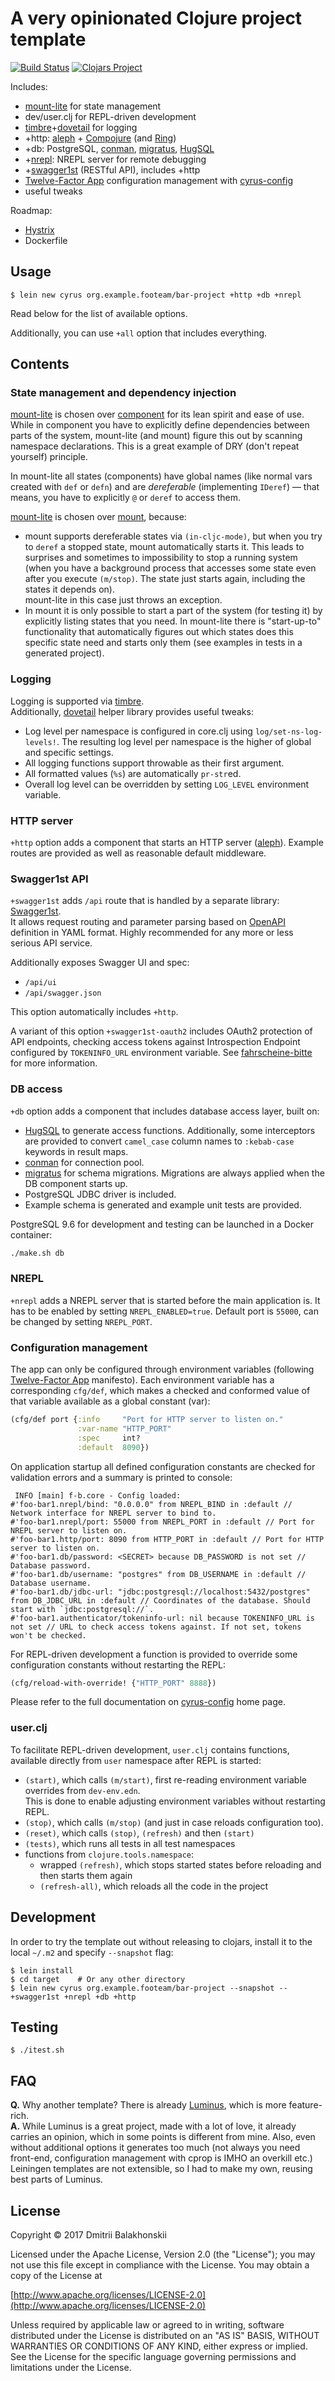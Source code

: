 # A very opinionated Clojure project template

[![Build Status](https://travis-ci.org/dryewo/cyrus.svg?branch=master)](https://travis-ci.org/dryewo/cyrus)
[![Clojars Project](https://img.shields.io/clojars/v/cyrus/lein-template.svg)](https://clojars.org/cyrus/lein-template)

Includes:

* [mount-lite] for state management
* dev/user.clj for REPL-driven development
* [timbre]+[dovetail] for logging
* +http: [aleph] + [Compojure] (and [Ring])
* +db: PostgreSQL, [conman], [migratus], [HugSQL]
* +[nrepl]: NREPL server for remote debugging
* +[swagger1st] (RESTful API), includes +http
* [Twelve-Factor App] configuration management with [cyrus-config]
* useful tweaks

Roadmap:

* [Hystrix]
* Dockerfile

## Usage

```
$ lein new cyrus org.example.footeam/bar-project +http +db +nrepl
```

Read below for the list of available options.

Additionally, you can use `+all` option that includes everything.

## Contents

### State management and dependency injection

[mount-lite] is chosen over [component] for its lean spirit and ease of use. While in component you have to explicitly
define dependencies between parts of the system, mount-lite (and mount) figure this out by scanning namespace declarations.
This is a great example of DRY (don't repeat yourself) principle.

In mount-lite all states (components) have global names (like normal vars created with `def` or `defn`) and
are *dereferable* (implementing `IDeref`) — that means, you have to explicitly `@` or `deref` to access them.

[mount-lite] is chosen over [mount], because:
* mount supports dereferable states via `(in-cljc-mode)`, but when you try to `deref` a stopped state, mount automatically starts it.
  This leads to surprises and sometimes to impossibility to stop a running system (when you have a background process that
  accesses some state even after you execute `(m/stop)`. The state just starts again, including the states it depends on).  
  mount-lite in this case just throws an exception.
* In mount it is only possible to start a part of the system (for testing it) by explicitly listing
  states that you need. In mount-lite there is "start-up-to" functionality that automatically figures out
  which states does this specific state need and starts only them (see examples in tests in a generated project).

### Logging

Logging is supported via [timbre].  
Additionally, [dovetail] helper library provides useful tweaks:
* Log level per namespace is configured in core.clj using `log/set-ns-log-levels!`. The resulting log level 
per namespace is the higher of global and specific settings.
* All logging functions support throwable as their first argument.
* All formatted values (`%s`) are automatically `pr-str`ed. 
* Overall log level can be overridden by setting `LOG_LEVEL` environment variable.

### HTTP server

`+http` option adds a component that starts an HTTP server ([aleph]).
Example routes are provided as well as reasonable default middleware.

### Swagger1st API

`+swagger1st` adds `/api` route that is handled by a separate library: [Swagger1st].  
It allows request routing and parameter parsing based on [OpenAPI] definition in YAML format.
Highly recommended for any more or less serious API service.

Additionally exposes Swagger UI and spec:
* `/api/ui`
* `/api/swagger.json` 

This option automatically includes `+http`.

A variant of this option `+swagger1st-oauth2` includes OAuth2 protection of API endpoints, checking
access tokens against Introspection Endpoint configured by `TOKENINFO_URL` environment variable.
See [fahrscheine-bitte] for more information.

### DB access

`+db` option adds a component that includes database access layer, built on:

* [HugSQL] to generate access functions. Additionally, some interceptors are provided
  to convert `camel_case` column names to `:kebab-case` keywords in result maps.
* [conman] for connection pool.
* [migratus] for schema migrations.
  Migrations are always applied when the DB component starts up.
* PostgreSQL JDBC driver is included.
* Example schema is generated and example unit tests are provided.

PostgreSQL 9.6 for development and testing can be launched in a Docker container:

```sh
./make.sh db
```

### NREPL

`+nrepl` adds a NREPL server that is started before the main application is. It has to be enabled
by setting `NREPL_ENABLED=true`. Default port is `55000`, can be changed by setting `NREPL_PORT`. 

### Configuration management

The app can only be configured through environment variables (following [Twelve-Factor App] manifesto).
Each environment variable has a corresponding `cfg/def`, which makes a checked and conformed value of that variable
available as a global constant (var):

```clj
(cfg/def port {:info     "Port for HTTP server to listen on."
               :var-name "HTTP_PORT"
               :spec     int?
               :default  8090})
```

On application startup all defined configuration constants are checked for validation errors and a summary is printed to console:

```
 INFO [main] f-b.core - Config loaded:
#'foo-bar1.nrepl/bind: "0.0.0.0" from NREPL_BIND in :default // Network interface for NREPL server to bind to.
#'foo-bar1.nrepl/port: 55000 from NREPL_PORT in :default // Port for NREPL server to listen on.
#'foo-bar1.http/port: 8090 from HTTP_PORT in :default // Port for HTTP server to listen on.
#'foo-bar1.db/password: <SECRET> because DB_PASSWORD is not set // Database password.
#'foo-bar1.db/username: "postgres" from DB_USERNAME in :default // Database username.
#'foo-bar1.db/jdbc-url: "jdbc:postgresql://localhost:5432/postgres" from DB_JDBC_URL in :default // Coordinates of the database. Should start with `jdbc:postgresql://`.
#'foo-bar1.authenticator/tokeninfo-url: nil because TOKENINFO_URL is not set // URL to check access tokens against. If not set, tokens won't be checked.
```

For REPL-driven development a function is provided to override some configuration constants without restarting the REPL:

```clj
(cfg/reload-with-override! {"HTTP_PORT" 8888})
```

Please refer to the full documentation on [cyrus-config] home page.

### user.clj

To facilitate REPL-driven development, `user.clj` contains functions, available directly from `user` namespace after REPL is started:

* `(start)`, which calls `(m/start)`, first re-reading environment variable overrides from `dev-env.edn`.  
  This is done to enable adjusting environment variables without restarting REPL.
* `(stop)`, which calls `(m/stop)`  (and just in case reloads configuration too).
* `(reset)`, which calls `(stop)`, `(refresh)` and then `(start)`
* `(tests)`, which runs all tests in all test namespaces
* functions from `clojure.tools.namespace`:
    * wrapped `(refresh)`, which stops started states before reloading and then starts them again
    * `(refresh-all)`, which reloads all the code in the project

## Development

In order to try the template out without releasing to clojars, install it to the local `~/.m2` and specify `--snapshot` flag:

```
$ lein install
$ cd target    # Or any other directory
$ lein new cyrus org.example.footeam/bar-project --snapshot -- +swagger1st +nrepl +db +http
```

## Testing

```
$ ./itest.sh
```

## FAQ

**Q.** Why another template? There is already [Luminus], which is more feature-rich.  
**A.** While Luminus is a great project, made with a lot of love, it already carries an opinion, which in some points is 
 different from mine. Also, even without additional options it generates too much (not always you need front-end, configuration 
 management with cprop is IMHO an overkill etc.)  
 Leiningen templates are not extensible, so I had to make my own, reusing best parts of Luminus.

## License

Copyright © 2017 Dmitrii Balakhonskii

Licensed under the Apache License, Version 2.0 (the "License");
you may not use this file except in compliance with the License.
You may obtain a copy of the License at

   [http://www.apache.org/licenses/LICENSE-2.0](http://www.apache.org/licenses/LICENSE-2.0)

Unless required by applicable law or agreed to in writing, software
distributed under the License is distributed on an "AS IS" BASIS,
WITHOUT WARRANTIES OR CONDITIONS OF ANY KIND, either express or implied.
See the License for the specific language governing permissions and
limitations under the License.

[squeeze]: https://github.com/dryewo/squeeze
[cyrus-config]: https://github.com/dryewo/cyrus-config
[mount]: https://github.com/tolitius/mount
[mount-lite]: https://github.com/aroemers/mount-lite
[timbre]: https://github.com/ptaoussanis/timbre
[dovetail]: https://github.com/dryewo/dovetail
[aleph]: https://github.com/ztellman/aleph
[Compojure]: https://github.com/weavejester/compojure
[Ring]: https://github.com/ring-clojure/ring
[conman]: https://github.com/luminus-framework/conman
[migratus]: https://github.com/yogthos/migratus
[HugSQL]: https://www.hugsql.org/
[nrepl]: https://github.com/clojure/tools.nrepl
[swagger1st]: https://github.com/zalando-stups/swagger1st
[Hystrix]: https://github.com/Netflix/Hystrix/tree/master/hystrix-contrib/hystrix-clj
[component]: https://github.com/stuartsierra/component
[OpenAPI]: https://github.com/OAI/OpenAPI-Specification/blob/master/versions/2.0.md
[Twelve-Factor App]: https://12factor.net/config
[prismatic/schema]: https://github.com/plumatic/schema
[environ]: https://github.com/weavejester/environ
[Luminus]: https://github.com/luminus-framework/luminus-template
[fahrscheine-bitte]: https://github.com/dryewo/fahrscheine-bitte
